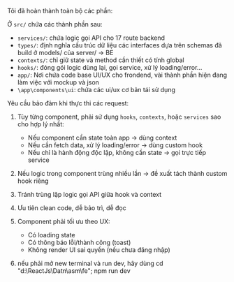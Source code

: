 Tôi đã hoàn thành toàn bộ các phần:

Ở `src/` chứa các thành phần sau:
- `services/`: chứa logic gọi API cho 17 route backend
- `types/`: định nghĩa cấu trúc dữ liệu các interfaces dựa trên schemas đã build ở models/ của server/ -> BE
- `contexts/`: chỉ giữ state và method cần thiết có tính global 
- `hooks/`: đóng gói logic dùng lại, gọi service, xử lý loading/error...
- `app/`: Nơi chứa code base UI/UX cho frondend, vài thành phần hiện đang làm việc với mockup và json
- `\app\components\ui`: chứa các ui/ux cơ bản tái sử dụng

Yêu cầu bảo đảm khi thực thi các request: 
1. Tùy từng component, phải sử dụng `hooks`, `contexts`, hoặc `services` sao cho hợp lý nhất:
   - Nếu component cần state toàn app  → dùng context
   - Nếu cần fetch data, xử lý loading/error → dùng custom hook
   - Nếu chỉ là hành động độc lập, không cần state → gọi trực tiếp service

2. Nếu logic trong component trùng nhiều lần → đề xuất tách thành custom hook riêng

3. Tránh trùng lặp logic gọi API giữa hook và context

4. Ưu tiên clean code, dễ bảo trì, dễ đọc

5. Component phải tối ưu theo UX:
   - Có loading state
   - Có thông báo lỗi/thành công (toast)
   - Không render UI sai quyền (nếu chưa đăng nhập)

6. nếu phải mở new terminal và run dev, hãy dùng cd "d:\ReactJs\Datn\asm\fe"; npm run dev
